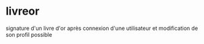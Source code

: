 # livreor
signature d'un livre d'or après connexion d'une utilisateur et modification de son profil possible
